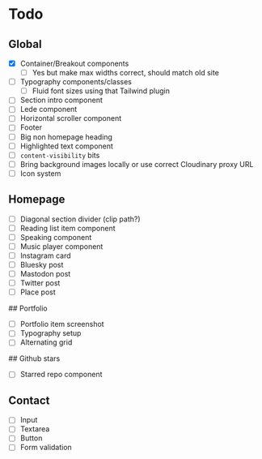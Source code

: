 # Todo

## Global

- [x] Container/Breakout components
    - [ ] Yes but make max widths correct, should match old site
- [ ] Typography components/classes
    - [ ] Fluid font sizes using that Tailwind plugin
- [ ] Section intro component
- [ ] Lede component
- [ ] Horizontal scroller component
- [ ] Footer
- [ ] Big non homepage heading
- [ ] Highlighted text component
- [ ] `content-visibility` bits
- [ ] Bring background images locally or use correct Cloudinary proxy URL
- [ ] Icon system

## Homepage

- [ ] Diagonal section divider (clip path?)
- [ ] Reading list item component
- [ ] Speaking component
- [ ] Music player component
- [ ] Instagram card
- [ ] Bluesky post
- [ ] Mastodon post
- [ ] Twitter post
- [ ] Place post

## Portfolio

- [ ] Portfolio item screenshot
- [ ] Typography setup
- [ ] Alternating grid

## Github stars

- [ ] Starred repo component

## Contact

- [ ] Input
- [ ] Textarea
- [ ] Button
- [ ] Form validation
